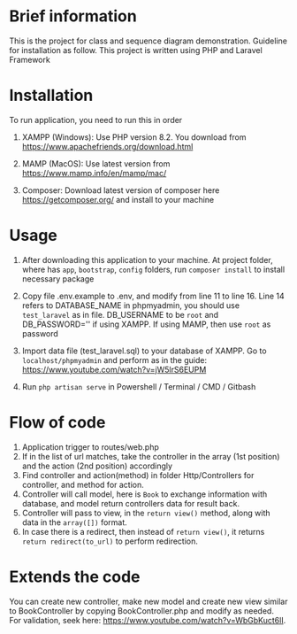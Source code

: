 # Brief information
This is the project for class and sequence diagram demonstration. Guideline for installation as follow.
This project is written using PHP and Laravel Framework


# Installation
To run application, you need to run this in order

1. XAMPP (Windows): Use PHP version 8.2. You download from
https://www.apachefriends.org/download.html

2. MAMP (MacOS): Use latest version from https://www.mamp.info/en/mamp/mac/

3. Composer: Download latest version of composer here
https://getcomposer.org/ and install to your machine

# Usage
1. After downloading this application to your machine. At project folder, where has `app`, `bootstrap`, `config` folders, run 
`composer install` to install necessary package

2. Copy file .env.example to .env, and modify from line 11 to line 16. Line 14 refers to DATABASE_NAME in phpmyadmin, you should use
`test_laravel` as in file. DB_USERNAME to be `root` and DB_PASSWORD='' if using XAMPP. If using MAMP, then use `root` as password

2. Import data file (test_laravel.sql) to your database of XAMPP. Go to `localhost/phpmyadmin` and
perform as in the guide: https://www.youtube.com/watch?v=jW5lrS6EUPM

3. Run `php artisan serve` in Powershell / Terminal / CMD / Gitbash

# Flow of code
1. Application trigger to routes/web.php
2. If in the list of url matches, take the controller in the array (1st position) and the action (2nd position) accordingly
3. Find controller and action(method) in folder Http/Controllers for controller, and method for action.
4. Controller will call model, here is `Book` to exchange information with database, and model return controllers data for result back.
5. Controller will pass to view, in the `return view()` method, along with data in the `array([])` format.
6. In case there is a redirect, then instead of `return view()`, it returns `return redirect(to_url)` to perform redirection.

# Extends the code
You can create new controller, make new model and create new view similar to 
BookController by copying BookController.php and modify as needed. For validation, seek here: https://www.youtube.com/watch?v=WbGbKuct6lI.
